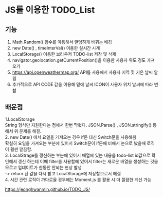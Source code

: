 # JS를 이용한 TODO_List 

## 기능 
1. Math.Random() 함수를 이용해서 랜덤하게 바뀌는 배경
2. new Date() , timeInterVal() 이용한 실시간 시계
3. LocalStorage() 이용한 브라우저 TODO-list 저장 및 삭제 
4. navigator.geolocation.getCurrentPosition()을 이용한 사용자 위도 경도 가져오기 
5. https://api.openweathermap.org/ API를 사용해서 사용자 지역 및 기온 날씨 알림 
6. 추가적으로 API CODE 값을 이용해 밑에 날씨 ICON이 사용자 위치 날씨에 따라 변함 

## 배운점
1.LocalStorage <br>
String 형식만 지원한다는 점에서 한번 막혔다.
JSON.Parse() , JSON.stringify() 통해서 위 문제를 해결. <br>
2. new Date() 에서 요일을 가져오는 경우 if문 대신 Switch문을 사용해봄 <br> 확실히 요일을 가져오는 부분에 있어서 Switch문이 if문에 비해서 눈으로 봤을때 로직이 훨씬 깔끔함.<br>
3. LocalStrage를 갱신하는 부분에 있어서 배열에 있는 내용을 todo-list id값으로 확인해서 갱신 하는데 이때 filter를 사용함에 있어서 filter는 새로운 배열을 생성하는 것을 모르고
업데이트가 한동안 안되는 현상 발생 <br> -> return 된 값을 다시 받고 LocalStorage에 저장함으로서 해결 <br>
4. 시간 관련 로직이 까다로울 경우에는 Moment.js 를 활용 시 더 깔끔한 계산 가능

https://jeonghwanmin.github.io/TODO_JS/






